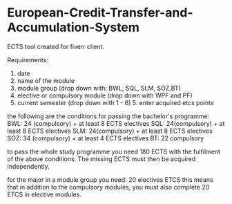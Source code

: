 # European-Credit-Transfer-and-Accumulation-System
ECTS  tool created for fiverr client.

Requirements:

1. date 
2. name of the module 
3. module group (drop down with: BWL, SQL, SLM, SOZ,BT) 
4. elective or compulsory module (drop down with WPF and PF)
5. current semester (drop down with 1 - 6) 5. enter acquired etcs points

the following are the conditions for passing the bachelor's programme:
BWL: 24 (compulsory) + at least 8 ECTS electives
SQL: 24(compulsory) + at least 8 ECTS electives
SLM: 24(compulsory) + at least 8 ECTS electives
SOZ: 34 (compulsory) + at least 4 ECTS electives
BT: 22 compulsory

to pass the whole study programme you need 180 ECTS with the fulfilment of the above conditions. The missing ECTS must then be acquired independently. 

for the major in a module group you need: 20 electives ETCS 
this means that in addition to the compulsory modules, you must also complete 20 ETCS in elective modules.


